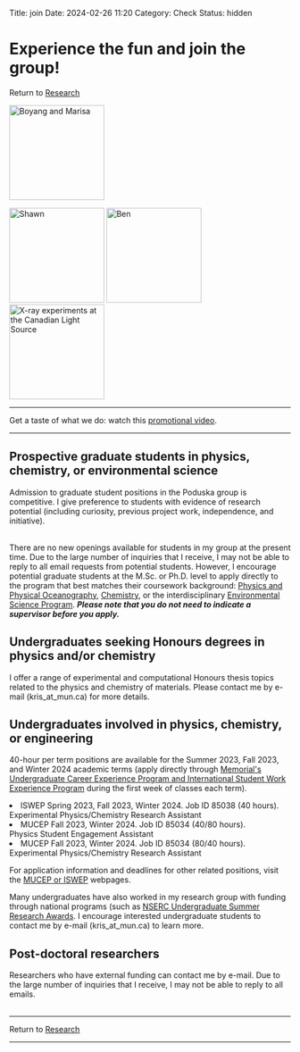 Title: join
Date: 2024-02-26 11:20
Category: Check
Status: hidden

 <h1> Experience the fun and join the group!</h1>

<div class = "small italics">
Return to <a href="https://kpoduska.github.io/PoduskaLab/pages/research.html">Research</a>
</div>

<p><img src="https://kpoduska.github.io/PoduskaLab/images/data_smile3.jpg" title="Boyang and Marisa" height="170"></p>
<!--<img src="tingting.jpg" alt="Tingting" title="Tingting"  height="120">
<img src="nov2010.jpg" alt="Group dinner" title="Group dinner" width="90" height="120">-->
<!--<img src="steph.jpg" alt="Steph" title="Steph" width="160" height="120">
<img src="liam2.jpg" alt="Liam" title="Liam"width="90" height="120"><img src="bg_ir_smile_crop.jpg" title="Boyang" height="170">-->
<p><img src="https://kpoduska.github.io/PoduskaLab/images/shawn.jpg" alt="Shawn" title="Shawn" height="170">
<img src="https://kpoduska.github.io/PoduskaLab/images/ben_sxrmb.jpg" title="Ben"height="170">
<img src="https://kpoduska.github.io/PoduskaLab/images/kris_cls.jpg" title="X-ray experiments at the Canadian Light Source"height="170"></p>
<hr>

<p>Get a taste of what we do: watch this <a href="https://www.youtube.com/watch?v=leOXt4VeFt8">promotional video</a>.</p>
<hr>

<h2>Prospective graduate students in physics,
chemistry, or environmental science </h2>

<p>Admission to graduate student positions in the Poduska group is competitive. I give preference to students with evidence of research potential (including curiosity, previous project work, independence, and initiative). <br><br></p>
<p>There are no new openings available for students in my group at the present time. Due to the large number of inquiries that I receive, I may not be able to reply to all email requests from potential students. However, I encourage potential graduate students at the M.Sc. or Ph.D. level to apply directly to the program that best matches their coursework background: <a href="https://www.mun.ca/become/graduate/programs-and-courses/physics-and-physical-oceanography/">
Physics and Physical Oceanography</a>, <a href="https://www.mun.ca/become/graduate/programs-and-courses/chemistry/">
Chemistry</a>, or the interdisciplinary <a href="http://www.mun.ca/science/graduate/interdisciplinary/envs/">Environmental Science Program</a>. <i><b>Please note that you do not need to indicate a supervisor before you apply.</b></i> </p>
<h2>Undergraduates seeking Honours degrees in physics and/or chemistry </h2>
<p>I offer a range of experimental and computational Honours thesis topics related to the physics and chemistry of materials. Please contact me by e-mail (kris_at_mun.ca) for more details.</p>
<h2>Undergraduates involved in physics, chemistry, or engineering</h2>

<p>40-hour per term positions are available for the Summer 2023, Fall 2023, and Winter 2024 academic terms (apply directly through <a href="https://www.mun.ca/student/career-services/build-work-experience/work-on-campus/">Memorial's Undergraduate Career Experience Program and International Student Work Experience Program</a> during the first week of classes each term).<P></p>
<li> ISWEP Spring 2023, Fall 2023, Winter 2024. Job ID 85038 (40 hours). <br>Experimental Physics/Chemistry Research Assistant

<li> MUCEP Fall 2023, Winter 2024. Job ID 85034 (40/80 hours). <br> Physics Student Engagement Assistant

<li> MUCEP Fall 2023, Winter 2024. Job ID 85034 (80/40 hours). <br>Experimental Physics/Chemistry Research Assistant


 <P>
For application information and deadlines for other related positions, visit the <a href="https://www.mun.ca/student/career-services/build-work-experience/work-on-campus/">MUCEP or ISWEP</a> webpages.


<p>Many undergraduates have also worked in my research group with funding through national programs (such as <a href="https://www.nserc-crsng.gc.ca/Students-Etudiants/UG-PC/index_eng.asp">NSERC Undergraduate Summer Research Awards</a>. I encourage interested undergraduate students to contact me by e-mail (kris_at_mun.ca) to learn more.


<h2>Post-doctoral researchers</h2>
<!--<a href="?content=ssl_pdf&topic=research">A postdoctoral position is available.</a> -->
Researchers who have external funding can contact me by e-mail. Due to the large number of inquiries that I receive, I may not be able to reply to all emails. <br>
<br>
<hr>
<div class = "small italics">
Return to <a href="https://kpoduska.github.io/PoduskaLab/pages/research.html">Research</a>
</div>
<hr>




